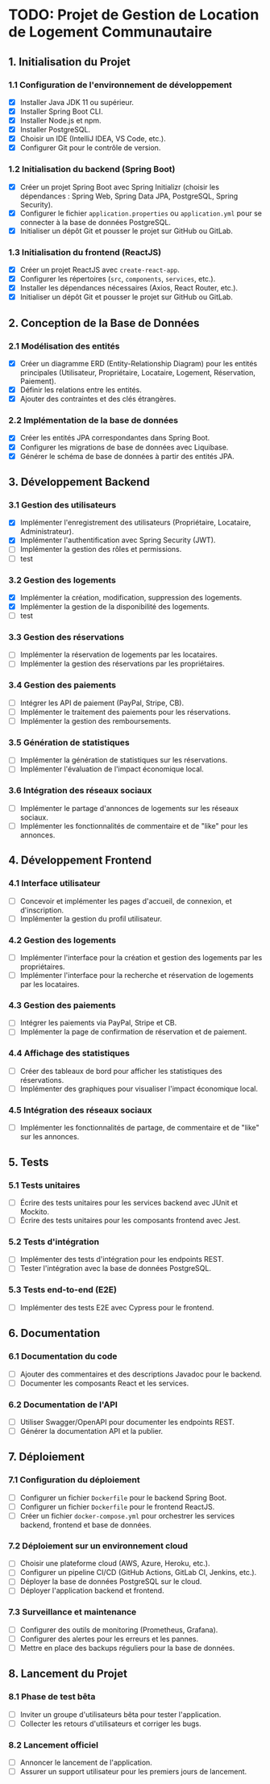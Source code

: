 # TODO: Projet de Gestion de Location de Logement Communautaire

## 1. Initialisation du Projet

### 1.1 Configuration de l'environnement de développement

- [x] Installer Java JDK 11 ou supérieur.
- [x] Installer Spring Boot CLI.
- [x] Installer Node.js et npm.
- [x] Installer PostgreSQL.
- [x] Choisir un IDE (IntelliJ IDEA, VS Code, etc.).
- [x] Configurer Git pour le contrôle de version.

### 1.2 Initialisation du backend (Spring Boot)

- [x] Créer un projet Spring Boot avec Spring Initializr (choisir les dépendances : Spring Web, Spring Data JPA,
  PostgreSQL, Spring Security).
- [x] Configurer le fichier `application.properties` ou `application.yml` pour se connecter à la base de données
  PostgreSQL.
- [x] Initialiser un dépôt Git et pousser le projet sur GitHub ou GitLab.

### 1.3 Initialisation du frontend (ReactJS)

- [x] Créer un projet ReactJS avec `create-react-app`.
- [x] Configurer les répertoires (`src`, `components`, `services`, etc.).
- [x] Installer les dépendances nécessaires (Axios, React Router, etc.).
- [x] Initialiser un dépôt Git et pousser le projet sur GitHub ou GitLab.

## 2. Conception de la Base de Données

### 2.1 Modélisation des entités

- [x] Créer un diagramme ERD (Entity-Relationship Diagram) pour les entités principales (Utilisateur, Propriétaire,
  Locataire, Logement, Réservation, Paiement).
- [x] Définir les relations entre les entités.
- [x] Ajouter des contraintes et des clés étrangères.

### 2.2 Implémentation de la base de données

- [x] Créer les entités JPA correspondantes dans Spring Boot.
- [x] Configurer les migrations de base de données avec Liquibase.
- [x] Générer le schéma de base de données à partir des entités JPA.

## 3. Développement Backend

### 3.1 Gestion des utilisateurs

- [x] Implémenter l'enregistrement des utilisateurs (Propriétaire, Locataire, Administrateur).
- [x] Implémenter l'authentification avec Spring Security (JWT).
- [ ] Implémenter la gestion des rôles et permissions.
- [ ] test

### 3.2 Gestion des logements

- [x] Implémenter la création, modification, suppression des logements.
- [x] Implémenter la gestion de la disponibilité des logements.
- [ ] test

### 3.3 Gestion des réservations

- [ ] Implémenter la réservation de logements par les locataires.
- [ ] Implémenter la gestion des réservations par les propriétaires.

### 3.4 Gestion des paiements

- [ ] Intégrer les API de paiement (PayPal, Stripe, CB).
- [ ] Implémenter le traitement des paiements pour les réservations.
- [ ] Implémenter la gestion des remboursements.

### 3.5 Génération de statistiques

- [ ] Implémenter la génération de statistiques sur les réservations.
- [ ] Implémenter l'évaluation de l'impact économique local.

### 3.6 Intégration des réseaux sociaux

- [ ] Implémenter le partage d'annonces de logements sur les réseaux sociaux.
- [ ] Implémenter les fonctionnalités de commentaire et de "like" pour les annonces.

## 4. Développement Frontend

### 4.1 Interface utilisateur

- [ ] Concevoir et implémenter les pages d'accueil, de connexion, et d'inscription.
- [ ] Implémenter la gestion du profil utilisateur.

### 4.2 Gestion des logements

- [ ] Implémenter l'interface pour la création et gestion des logements par les propriétaires.
- [ ] Implémenter l'interface pour la recherche et réservation de logements par les locataires.

### 4.3 Gestion des paiements

- [ ] Intégrer les paiements via PayPal, Stripe et CB.
- [ ] Implémenter la page de confirmation de réservation et de paiement.

### 4.4 Affichage des statistiques

- [ ] Créer des tableaux de bord pour afficher les statistiques des réservations.
- [ ] Implémenter des graphiques pour visualiser l'impact économique local.

### 4.5 Intégration des réseaux sociaux

- [ ] Implémenter les fonctionnalités de partage, de commentaire et de "like" sur les annonces.

## 5. Tests

### 5.1 Tests unitaires

- [ ] Écrire des tests unitaires pour les services backend avec JUnit et Mockito.
- [ ] Écrire des tests unitaires pour les composants frontend avec Jest.

### 5.2 Tests d'intégration

- [ ] Implémenter des tests d'intégration pour les endpoints REST.
- [ ] Tester l'intégration avec la base de données PostgreSQL.

### 5.3 Tests end-to-end (E2E)

- [ ] Implémenter des tests E2E avec Cypress pour le frontend.

## 6. Documentation

### 6.1 Documentation du code

- [ ] Ajouter des commentaires et des descriptions Javadoc pour le backend.
- [ ] Documenter les composants React et les services.

### 6.2 Documentation de l'API

- [ ] Utiliser Swagger/OpenAPI pour documenter les endpoints REST.
- [ ] Générer la documentation API et la publier.

## 7. Déploiement

### 7.1 Configuration du déploiement

- [ ] Configurer un fichier `Dockerfile` pour le backend Spring Boot.
- [ ] Configurer un fichier `Dockerfile` pour le frontend ReactJS.
- [ ] Créer un fichier `docker-compose.yml` pour orchestrer les services backend, frontend et base de données.

### 7.2 Déploiement sur un environnement cloud

- [ ] Choisir une plateforme cloud (AWS, Azure, Heroku, etc.).
- [ ] Configurer un pipeline CI/CD (GitHub Actions, GitLab CI, Jenkins, etc.).
- [ ] Déployer la base de données PostgreSQL sur le cloud.
- [ ] Déployer l'application backend et frontend.

### 7.3 Surveillance et maintenance

- [ ] Configurer des outils de monitoring (Prometheus, Grafana).
- [ ] Configurer des alertes pour les erreurs et les pannes.
- [ ] Mettre en place des backups réguliers pour la base de données.

## 8. Lancement du Projet

### 8.1 Phase de test bêta

- [ ] Inviter un groupe d'utilisateurs bêta pour tester l'application.
- [ ] Collecter les retours d'utilisateurs et corriger les bugs.

### 8.2 Lancement officiel

- [ ] Annoncer le lancement de l'application.
- [ ] Assurer un support utilisateur pour les premiers jours de lancement.
